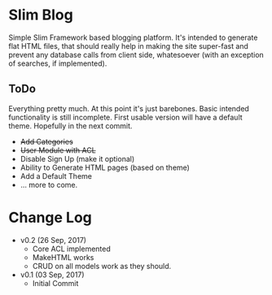 # Slim Blog

Simple Slim Framework based blogging platform. It's intended to generate flat HTML files, that should really help in making the site super-fast and prevent any database calls from client side, whatesoever (with an exception of searches, if implemented).

## ToDo
Everything pretty much. At this point it's just barebones. Basic intended functionality is still incomplete. First usable version will have a default theme. Hopefully in the next commit.

- ~~Add Categories~~
- ~~User Module with ACL~~
- Disable Sign Up (make it optional)
- Ability to Generate HTML pages (based on theme)
- Add a Default Theme
- ... more to come.

# Change Log
- v0.2 (26 Sep, 2017)
  - Core ACL implemented
  - MakeHTML works
  - CRUD on all models work as they should.
- v0.1 (03 Sep, 2017)
  - Initial Commit